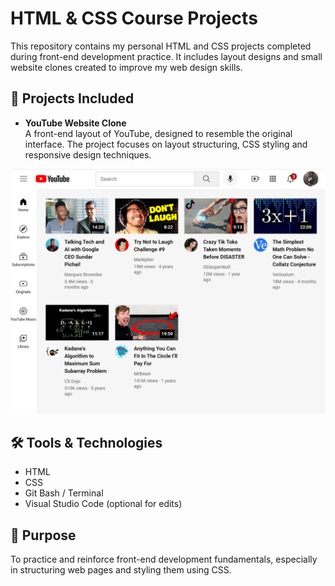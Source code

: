 # HTML & CSS Course Projects

This repository contains my personal HTML and CSS projects completed during front-end development practice. It includes layout designs and small website clones created to improve my web design skills.

## 📁 Projects Included

- **YouTube Website Clone**  
  A front-end layout of YouTube, designed to resemble the original interface. The project focuses on layout structuring, CSS styling and responsive design techniques.


![YouTube Clone Screenshot](htm_css_course/images/Youtube-HomePage.png)


## 🛠️ Tools & Technologies

- HTML
- CSS
- Git Bash / Terminal
- Visual Studio Code (optional for edits)

## 📌 Purpose

To practice and reinforce front-end development fundamentals, especially in structuring web pages and styling them using CSS.


